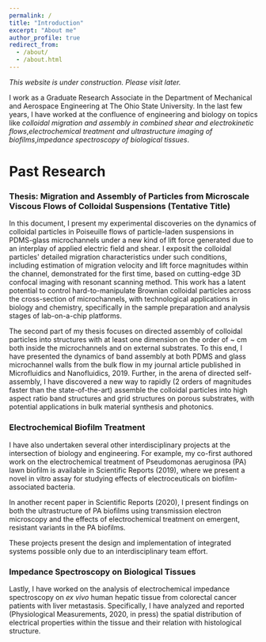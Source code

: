 ```yaml
---
permalink: /
title: "Introduction"
excerpt: "About me"
author_profile: true
redirect_from: 
  - /about/
  - /about.html
---
```

_This website is under construction. Please visit later._

I work as a Graduate Research Associate in the Department of Mechanical and Aerospace Engineering at The Ohio State University. In the last few years, I have worked at the confluence of engineering and biology on topics like _colloidal migration and assembly in combined shear and electrokinetic flows_,_electrochemical treatment and ultrastructure imaging of biofilms_,_impedance spectroscopy of biological tissues_.

Past Research
======
### Thesis: Migration and Assembly of Particles from Microscale Viscous Flows of Colloidal Suspensions (Tentative Title)

In this document, I present my experimental discoveries on the dynamics of colloidal particles in Poiseuille flows of particle-laden suspensions in PDMS-glass microchannels under a new kind of lift force generated due to an interplay of applied electric field and shear. I exposit the colloidal particles' detailed migration characteristics under such conditions, including estimation of migration velocity and lift force magnitudes within the channel, demonstrated for the first time, based on cutting-edge 3D confocal imaging with resonant scanning method. This work has a latent potential to control hard-to-manipulate Brownian colloidal particles across the cross-section of microchannels, with technological applications in biology and chemistry, specifically in the sample preparation and analysis stages of lab-on-a-chip platforms.

The second part of my thesis focuses on directed assembly of colloidal particles into structures with at least one dimension on the order of ~ cm both inside the microchannels and on external substrates. To this end, I have presented the dynamics of band assembly at both PDMS and glass microchannel walls from the bulk flow in my journal article published in Microfluidics and Nanofluidics, 2019. Further, in the arena of directed self-assembly, I have discovered a new way to rapidly (2 orders of magnitudes faster than the state-of-the-art) assemble the colloidal particles into high aspect ratio band structures and grid structures on porous substrates, with potential applications in bulk material synthesis and photonics.

### Electrochemical Biofilm Treatment

I have also undertaken several other interdisciplinary projects at the intersection of biology and engineering. For example, my co-first authored work on the electrochemical treatment of Pseudomonas aeruginosa (PA) lawn biofilm is available in Scientific Reports (2019), where we present a novel in vitro assay for studying effects of electroceuticals on biofilm-associated bacteria.

In another recent paper in Scientific Reports (2020), I present findings on both the ultrastructure of PA biofilms using transmission electron microscopy and the effects of electrochemical treatment on emergent, resistant variants in the PA biofilms.

These projects present the design and implementation of integrated systems possible only due to an interdisciplinary team effort.

### Impedance Spectroscopy on Biological Tissues

Lastly, I have worked on the analysis of electrochemical impedance spectroscopy on _ex vivo_ human hepatic tissue from colorectal cancer patients with liver metastasis. Specifically, I have analyzed and reported (Physiological Measurements, 2020, in press) the spatial distribution of electrical properties within the tissue and their relation with histological structure.

